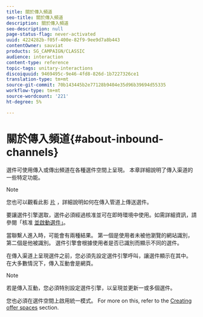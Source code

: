 ```yaml
---
title: 關於傳入頻道
seo-title: 關於傳入頻道
description: 關於傳入頻道
seo-description: null
page-status-flag: never-activated
uuid: 4224282b-f05f-400e-82f9-9ee9d7a8b443
contentOwner: sauviat
products: SG_CAMPAIGN/CLASSIC
audience: interaction
content-type: reference
topic-tags: unitary-interactions
discoiquuid: 9469495c-9e46-4fd8-826d-1b7227326ce1
translation-type: tm+mt
source-git-commit: 70b143445b2e77128b9404e35d96b39694d55335
workflow-type: tm+mt
source-wordcount: '221'
ht-degree: 5%

---
```



# 關於傳入頻道{#about-inbound-channels}

選件可使用傳入或傳出頻道在各種選件空間上呈現。 本章詳細說明了傳入渠道的一些特定功能。

>[!NOTE]
>
>您也可以觀看此影 [片](https://helpx.adobe.com/campaign/classic/how-to/deliver-an-offer-on-inbound-channel-in-acv6.html) ，詳細說明如何在傳入管道上傳送選件。

要讓選件引擎選取，選件必須經過核准並可在即時環境中使用。如需詳細資訊，請參閱「核准 [並啟動選件」](../../interaction/using/approving-and-activating-an-offer.md)。

當聯繫人進入時，可能會有兩種結果。 第一個是使用者未被他瀏覽的網站識別，第二個是他被識別。 選件引擎會根據使用者是否已識別而顯示不同的選件。

在傳入渠道上呈現選件之前，您必須先設定選件引擎呼叫，讓選件顯示在其中。 在大多數情況下，傳入互動會是網頁。

>[!NOTE]
>
>若是傳入互動，您必須特別設定選件引擎，以呈現並更新一或多個選件。
>
>您也必須在選件空間上啟用統一模式。 For more on this, refer to the [Creating offer spaces](../../interaction/using/creating-offer-spaces.md) section.
